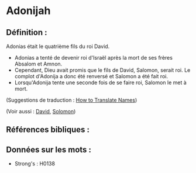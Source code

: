# Adonijah

## Définition :

Adonias était le quatrième fils du roi David.

* Adonias a tenté de devenir roi d'Israël après la mort de ses frères Absalom et Amnon.
* Cependant, Dieu avait promis que le fils de David, Salomon, serait roi. Le complot d'Adonija a donc été renversé et Salomon a été fait roi.
* Lorsqu'Adonija tente une seconde fois de se faire roi, Salomon le met à mort.

(Suggestions de traduction : [How to Translate Names](rc://en/ta/man/translate/translate-names))

(Voir aussi : [David](../names/david.md), [Solomon](../names/solomon.md))

## Références bibliques :

## Données sur les mots :

* Strong's : H0138
